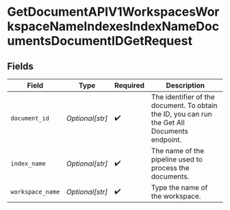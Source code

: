# GetDocumentAPIV1WorkspacesWorkspaceNameIndexesIndexNameDocumentsDocumentIDGetRequest


## Fields

| Field                                                                                         | Type                                                                                          | Required                                                                                      | Description                                                                                   |
| --------------------------------------------------------------------------------------------- | --------------------------------------------------------------------------------------------- | --------------------------------------------------------------------------------------------- | --------------------------------------------------------------------------------------------- |
| `document_id`                                                                                 | *Optional[str]*                                                                               | :heavy_check_mark:                                                                            | The identifier of the document. To obtain the ID, you can run the Get All Documents endpoint. |
| `index_name`                                                                                  | *Optional[str]*                                                                               | :heavy_check_mark:                                                                            | The name of the pipeline used to process the documents.                                       |
| `workspace_name`                                                                              | *Optional[str]*                                                                               | :heavy_check_mark:                                                                            | Type the name of the workspace.                                                               |